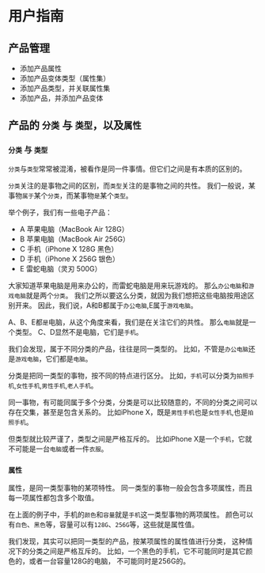 # 用户指南

## 产品管理
- 添加产品属性
- 添加产品变体类型（属性集）
- 添加产品类型，并关联属性集
- 添加产品，并添加产品变体

## 产品的 `分类` 与 `类型`，以及`属性`
### `分类` 与 `类型`
`分类`与`类型`常常被混淆，被看作是同一件事情。但它们之间是有本质的区别的。

`分类`关注的是事物之间的区别，而`类型`关注的是事物之间的共性。
我们一般说，某事物`属于`某个`分类`，而某事物`是`某个`类型`。

举个例子，我们有一些电子产品：
- A 苹果电脑（MacBook Air 128G）
- B 苹果电脑（MacBook Air 256G）
- C 手机（iPhone X 128G 黑色）
- D 手机（iPhone X 256G 银色）
- E 雷蛇电脑（灵刃 500G）

大家知道苹果电脑是用来办公的，而雷蛇电脑是用来玩游戏的。
那么`办公电脑`和`游戏电脑`就是两个`分类`。
我们之所以要这么分类，就因为我们想把这些电脑按用途区别开来。
因此，我们说，A和B都属于`办公电脑`,E属于`游戏电脑`。

A、B、E都`是`电脑，从这个角度来看，我们是在关注它们的共性。
那么`电脑`就是一个类型。
C、D显然不是电脑，它们是`手机`。

我们会发现，属于不同分类的产品，往往是同一类型的。
比如，不管是`办公电脑`还是`游戏电脑`，它们都是`电脑`。

分类是把同一类型的事物，按不同的特点进行区分。
比如，`手机`可以分类为`拍照手机`,`女性手机`,`男性手机`,`老人手机`。

同一事物，有可能同属于多个分类，分类是可以比较随意的，不同的分类之间可以存在交集，甚至是包含关系的。
比如iPhone X，既是`男性手机`也是`女性手机`,也是`拍照手机`。

但类型就比较严谨了，类型之间是严格互斥的。
比如iPhone X是一个`手机`，它就不可能是一台`电脑`或者一件`衣服`。

### `属性`
属性，是同一类型事物的某项特性。
同一类型的事物一般会包含多项属性，而且每一项属性都包含多个取值。

在上面的例子中，手机的`颜色`和`容量`就是`手机`这一类型事物的两项属性。
颜色可以有`白色`、`黑色`等，容量可以有`128G`、`256G`等，这些就是属性值。

我们发现，其实可以把同一类型的产品，按某项属性的属性值进行分类，
这种情况下的分类之间是严格互斥的。
比如，一个黑色的手机，它不可能同时是其它颜色的，或者一台容量128G的电脑，
不可能同时是256G的。